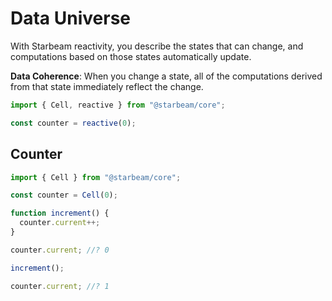 # Data Universe

With Starbeam reactivity, you describe the states that can change, and
computations based on those states automatically update.

**Data Coherence**: When you change a state, all of the computations derived
from that state immediately reflect the change.

```ts
import { Cell, reactive } from "@starbeam/core";

const counter = reactive(0);
```

## Counter

```ts
import { Cell } from "@starbeam/core";

const counter = Cell(0);

function increment() {
  counter.current++;
}

counter.current; //? 0

increment();

counter.current; //? 1
```
